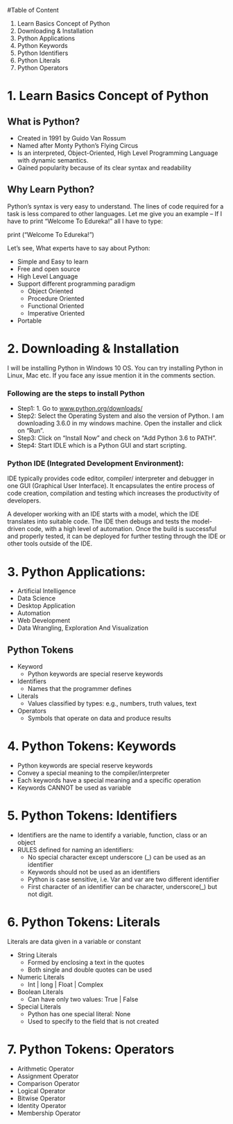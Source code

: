 #Table of Content
1. Learn Basics Concept of Python
2. Downloading & Installation
3. Python Applications
4. Python Keywords
5. Python Identifiers
6. Python Literals
7. Python Operators


# 1. Learn Basics Concept of Python

## What is Python?
* Created in 1991 by Guido Van Rossum
* Named after Monty Python’s Flying Circus
* Is an interpreted, Object-Oriented, High Level Programming Language with dynamic semantics.
* Gained popularity because of its clear syntax and readability

## Why Learn Python?
Python’s syntax is very easy to understand. The lines of code required for a task is less compared to other languages. Let me give you an example – If I have to print “Welcome To Edureka!”  all I have to type:

print (“Welcome To Edureka!”)

Let’s see, What experts have to say about Python:

* Simple and Easy to learn
* Free and open source
* High Level Language
* Support different programming paradigm
    - Object Oriented
    - Procedure Oriented
    - Functional Oriented
    - Imperative Oriented
* Portable

# 2. Downloading & Installation
I will be installing Python in Windows 10 OS. You can try installing Python in Linux, Mac etc. If you face any issue mention it in the comments section.

### Following are the steps to install Python
* Step1: 1. Go to www.python.org/downloads/
* Step2: Select the Operating System and also the version of Python. I am downloading 3.6.0 in my windows machine.  Open the installer and click on “Run”.
* Step3: Click on “Install Now” and check on “Add Python 3.6 to PATH”.
* Step4: Start IDLE which is a Python GUI and start scripting.


### Python IDE (Integrated Development Environment):
IDE typically provides code editor, compiler/ interpreter and debugger in one GUI (Graphical User Interface). It encapsulates the entire process of code creation, compilation and testing which increases the productivity of developers.

A developer working with an IDE starts with a model, which the IDE translates into suitable code. The IDE then debugs and tests the model-driven code, with a high level of automation. Once the build is successful and properly tested, it can be deployed for further testing through the IDE or other tools outside of the IDE.

# 3. Python Applications:
* Artificial Intelligence
* Data Science
* Desktop Application
* Automation
* Web Development
* Data Wrangling, Exploration And Visualization


## Python Tokens
* Keyword
    - Python keywords are special reserve keywords
* Identifiers
    - Names that the programmer defines
* Literals
    - Values classified by types: e.g., numbers, truth values, text
* Operators
    - Symbols that operate on data and produce results
    
# 4. Python Tokens: Keywords
* Python keywords are special reserve keywords
* Convey a special meaning to the compiler/interpreter
* Each keywords have a special meaning and a specific operation
* Keywords CANNOT be used as variable

# 5. Python Tokens: Identifiers
* Identifiers are the name to identify a variable, function, class or an object
* RULES defined for naming an identifiers:
    - No special character except underscore (_) can be used as an identifier
    - Keywords should not be used as an identifiers
    - Python is case sensitive, i.e. Var and var are two different identifier
    - First character of an identifier can be character, underscore(_) but not digit.
    
# 6. Python Tokens: Literals
Literals are data given in a variable or constant
* String Literals
    - Formed by enclosing a text in the quotes
    - Both single and double quotes can be used
* Numeric Literals
    - Int   |   long    |   Float   |   Complex
* Boolean Literals
    - Can have only two values: 	True    |   False
* Special Literals
    - Python has one special literal: None
    - Used to specify to the field that is not created

# 7. Python Tokens: Operators
* Arithmetic Operator
* Assignment Operator
* Comparison Operator
* Logical Operator
* Bitwise Operator
* Identity Operator
* Membership Operator
